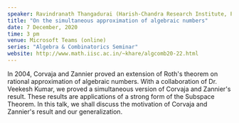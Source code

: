 ```yaml
---
speaker: Ravindranath Thangadurai (Harish-Chandra Research Institute, Prayagraj)
title: "On the simultaneous approximation of algebraic numbers"
date: 7 December, 2020
time: 3 pm
venue: Microsoft Teams (online)
series: "Algebra & Combinatorics Seminar"
website: http://www.math.iisc.ac.in/~khare/algcomb20-22.html
---
```


In 2004, Corvaja and Zannier proved an extension of Roth's theorem on
rational approximation of algebraic numbers. With a collaboration of Dr.
Veekesh Kumar, we proved a simultaneous version of Corvaja and Zannier's
result. These results are applications of a strong form of the Subspace
Theorem. In this talk, we shall discuss the motivation of Corvaja and
Zannier's result and our generalization. 
